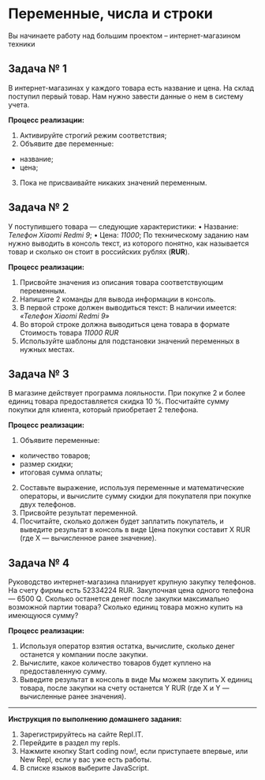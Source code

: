 # Переменные, числа и строки
 
Вы начинаете работу над большим проектом – интернет-магазином техники

## Задача № 1

В интернет-магазинах у каждого товара есть название и цена.
На склад поступил первый товар. Нам нужно завести данные о нем в систему учета.

**Процесс реализации:**
1.	Активируйте строгий режим соответствия;
2.	Объявите две переменные:
- название;
- цена;
3.	Пока не присваивайте никаких значений переменным.

## Задача № 2

У поступившего товара — следующие характеристики:
•	Название: *Телефон Xiaomi Redmi 9*;
•	Цена: *11000*;
По техническому заданию нам нужно выводить в консоль текст, из которого понятно, как называется товар и сколько он стоит в российских рублях (**RUR**).

**Процесс реализации:**
1.	Присвойте значения из описания товара соответствующим переменным.
2.	Напишите 2 команды для вывода информации в консоль.
3.	В первой строке должен выводиться текст: В наличии имеется: *«Телефон Xiaomi Redmi 9»*
4.	Во второй строке должна выводиться цена товара в формате Стоимость товара *11000 RUR*
5.	Используйте шаблоны для подстановки значений переменных в нужных местах.

## Задача № 3

В магазине действует программа лояльности. При покупке 2 и более единиц товара предоставляется скидка 10 %. Посчитайте сумму покупки для клиента, который приобретает 2 телефона.

**Процесс реализации:**
1.	Объявите переменные:
- количество товаров;
- размер скидки;
- итоговая сумма оплаты;
2.	Составьте выражение, используя переменные и математические операторы, и вычислите сумму скидки для покупателя при покупке двух телефонов.
3.	Присвойте результат переменной.
4.	Посчитайте, сколько должен будет заплатить покупатель, и выведите результат в консоль в виде Цена покупки составит X RUR (где Х — вычисленное ранее значение).

## Задача № 4

Руководство интернет-магазина планирует крупную закупку телефонов. На счету фирмы есть 52334224 RUR. Закупочная цена одного телефона — 6500 Q. Сколько останется денег после закупки максимально возможной партии товара? Сколько единиц товара можно купить на имеющуюся сумму?

**Процесс реализации:**
1.	Используя оператор взятия остатка, вычислите, сколько денег останется у компании после закупки.
2.	Вычислите, какое количество товаров будет куплено на предоставленную сумму.
3.	Выведите результат в консоль в виде Мы можем закупить X единиц товара, после закупки на счету останется Y RUR (где Х и Y — вычисленные ранее значения).
---
**Инструкция по выполнению домашнего задания:**
1.	Зарегистрируйтесь на сайте Repl.IT.
2.	Перейдите в раздел my repls.
3.	Нажмите кнопку Start coding now!, если приступаете впервые, или New Repl, если у вас уже есть работы.
4.	В списке языков выберите JavaScript.
